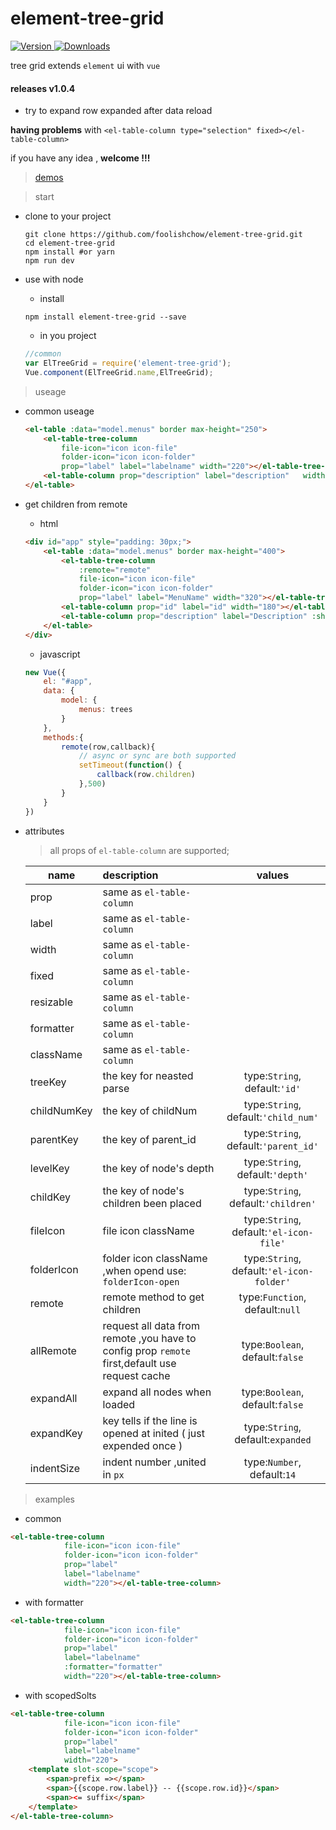 # element-tree-grid
<p>
    <a href="https://www.npmjs.com/package/element-tree-grid">
        <img src="https://img.shields.io/npm/v/element-tree-grid.svg" alt="Version">
    </a> 
    <a href="https://www.npmjs.com/package/element-tree-grid">
        <img src="https://img.shields.io/npm/dm/element-tree-grid.svg" alt="Downloads">
    </a>
</p>

tree grid extends `element` ui  with `vue`   

#### releases v1.0.4
- try to expand row expanded after data reload


**having problems** with `<el-table-column type="selection" fixed></el-table-column>`    

if you have any idea , **welcome !!!**


> [demos](http://htmlpreview.github.io/?https://github.com/foolishchow/element-tree-grid/blob/master/example/test.html) 

> start

- clone to your project
    ```shell
    git clone https://github.com/foolishchow/element-tree-grid.git
    cd element-tree-grid
    npm install #or yarn
    npm run dev
    ```

- use with node
    - install
    ```shell
    npm install element-tree-grid --save
    ```
    - in you project 

    ```javascript
    //common 
    var ElTreeGrid = require('element-tree-grid');
    Vue.component(ElTreeGrid.name,ElTreeGrid);
    ```


> useage   

- common useage
    ```html
    <el-table :data="model.menus" border max-height="250">
        <el-table-tree-column 
            file-icon="icon icon-file" 
            folder-icon="icon icon-folder" 
            prop="label" label="labelname" width="220"></el-table-tree-column>
        <el-table-column prop="description" label="description"   width="180"></el-table-column>
    </el-table>
    ```
- get children from remote
    - html
    ```html
    <div id="app" style="padding: 30px;">
        <el-table :data="model.menus" border max-height="400">
            <el-table-tree-column 
                :remote="remote"
                file-icon="icon icon-file" 
                folder-icon="icon icon-folder" 
                prop="label" label="MenuName" width="320"></el-table-tree-column>
            <el-table-column prop="id" label="id" width="180"></el-table-column>
            <el-table-column prop="description" label="Description" :show-overflow-tooltip="true" width="180"></el-table-column>
        </el-table>
    </div>
    ```
    - javascript   
    ```javascript
    new Vue({
        el: "#app",
        data: {
            model: {
                menus: trees
            }
        },
        methods:{
            remote(row,callback){
                // async or sync are both supported
                setTimeout(function() {
                    callback(row.children)
                },500)
            }
        }
    })
    ```
- attributes
    > all props of `el-table-column` are supported;

    | name        | description                                                                                    |                    values                     |
    | ----------- | :--------------------------------------------------------------------------------------------- | :-------------------------------------------: |
    | prop        | same as `el-table-column`                                                                      |                                               |
    | label       | same as `el-table-column`                                                                      |                                               |
    | width       | same as `el-table-column`                                                                      |                                               |
    | fixed       | same as `el-table-column`                                                                      |                                               |
    | resizable   | same as `el-table-column`                                                                      |                                               |
    | formatter   | same as `el-table-column`                                                                      |                                               |
    | className   | same as `el-table-column`                                                                      |                                               |
    | treeKey     | the key for neasted parse                                                                      |       type:`String`,<br> default:`'id'`       |
    | childNumKey | the key of childNum                                                                            |   type:`String`,<br> default:`'child_num'`    |
    | parentKey   | the key of parent_id                                                                           |   type:`String`, <br>default:`'parent_id'`    |
    | levelKey    | the key of node's depth                                                                        |     type:`String`,<br> default:`'depth'`      |
    | childKey    | the key of node's children been placed                                                         |    type:`String`, <br>default:`'children'`    |
    | fileIcon    | file icon className                                                                            |  type:`String`, <br>default:`'el-icon-file'`  |
    | folderIcon  | folder icon className ,when opend use: `folderIcon-open`                                       | type:`String`,<br> default:`'el-icon-folder'` |
    | remote      | remote method to get children                                                                  |      type:`Function`,<br/>default:`null`      |
    | allRemote   | request all data from remote ,you have to config prop `remote` first,default use request cache |      type:`Boolean`,<br/>default:`false`      |
    | expandAll   | expand all nodes when loaded                                                                   |      type:`Boolean`,<br/>default:`false`      |
    | expandKey   | key tells if the line is opened at inited ( just expended once )                               |     type:`String`,<br/>default:`expanded`     |
    | indentSize  | indent number ,united in `px`                                                                  |        type:`Number`,<br/>default:`14`        |

> examples 

- common 
```html
<el-table-tree-column 
            file-icon="icon icon-file" 
            folder-icon="icon icon-folder" 
            prop="label" 
            label="labelname" 
            width="220"></el-table-tree-column>
```

- with formatter
```html
<el-table-tree-column 
            file-icon="icon icon-file" 
            folder-icon="icon icon-folder" 
            prop="label" 
            label="labelname" 
            :formatter="formatter"
            width="220"></el-table-tree-column>
```

- with scopedSolts
```html
<el-table-tree-column 
            file-icon="icon icon-file" 
            folder-icon="icon icon-folder" 
            prop="label" 
            label="labelname" 
            width="220">
    <template slot-scope="scope">
        <span>prefix =></span>
        <span>{{scope.row.label}} -- {{scope.row.id}}</span> 
        <span><= suffix</span>   
    </template>
</el-table-tree-column>
```



